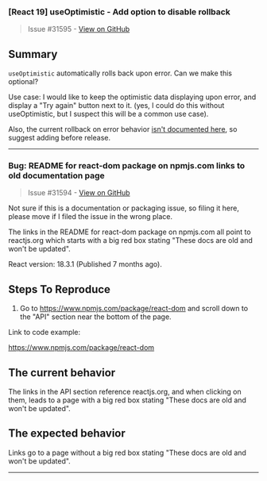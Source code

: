 ### [React 19] useOptimistic - Add option to disable rollback

> Issue #31595 - [View on GitHub](https://github.com/facebook/react/issues/31595)

## Summary

`useOptimistic` automatically rolls back upon error. Can we make this optional?

Use case: I would like to keep the optimistic data displaying upon error, and display a "Try again" button next to it. (yes, I could do this without useOptimistic, but I suspect this will be a common use case).

Also, the current rollback on error behavior [isn't documented here](https://react.dev/reference/react/useOptimistic), so suggest adding before release.

<!--
  Please provide a CodeSandbox (https://codesandbox.io/s/new), a link to a
  repository on GitHub, or provide a minimal code example that reproduces the
  problem. You may provide a screenshot of the application if you think it is
  relevant to your bug report. Here are some tips for providing a minimal
  example: https://stackoverflow.com/help/mcve.
-->


---

### Bug: README for react-dom package on npmjs.com links to old documentation page

> Issue #31594 - [View on GitHub](https://github.com/facebook/react/issues/31594)

Not sure if this is a documentation or packaging issue, so filing it here, please move if I filed the issue in the wrong place.

The links in the README for react-dom package on npmjs.com all point to reactjs.org which starts with a big red box stating "These docs are old and won't be updated".

React version: 18.3.1 (Published 7 months ago).

## Steps To Reproduce

1. Go to https://www.npmjs.com/package/react-dom and scroll down to the "API" section near the bottom of the page.

Link to code example:

https://www.npmjs.com/package/react-dom

## The current behavior

The links in the API section reference reactjs.org, and when clicking on them, leads to a page with a big red box stating "These docs are old and won't be updated".

## The expected behavior

Links go to a page without a big red box stating "These docs are old and won't be updated".

---


